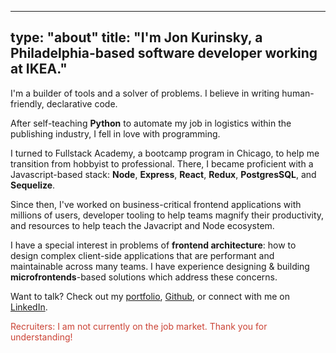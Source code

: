 
---
type: "about"
title: "I'm <b>Jon Kurinsky</b>, a Philadelphia-based software developer working at <b>IKEA</b>."
---

<p>I'm a builder of tools and a solver of problems. I believe in writing human-friendly, declarative code.</p>
<p>After self-teaching <b>Python</b> to automate my job in logistics within the publishing industry, I fell in love with programming.</p>
<p>I turned to Fullstack Academy, a bootcamp program in Chicago, to help me transition from hobbyist to professional. There, I became proficient with a Javascript-based stack: <b>Node</b>, <b>Express</b>, <b>React</b>, <b>Redux</b>, <b>PostgresSQL</b>, and <b>Sequelize</b>.
</p>
<p>Since then, I've worked on business-critical frontend applications with millions of users, developer tooling to help teams magnify their productivity, and resources to help teach the Javacript and Node ecosystem.</p>
</p>
<p>I have a special interest in problems of <b>frontend architecture</b>: how to design complex client-side applications that are performant and maintainable across many teams. I have experience designing & building <b>microfrontends</b>-based solutions which address these concerns.</p>

<p>Want to talk? Check out my <a href="/projects/">portfolio</a>, <a href="https://github.com/krnsk0">Github</a>, or connect with me on <a href="https://www.linkedin.com/in/krnsk0/">LinkedIn</a>.</p>

<p style="color: #CB4335">Recruiters: I am not currently on the job market. Thank you for understanding!</p>
